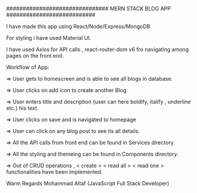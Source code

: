 ############################### MERN STACK BLOG APP ###########################

I have made this app using React/Node/Express/MongoDB

For styling i have used Material UI.

I have used Axios for API calls , react-router-dom v6 fro navigating among pages on the front end.

Workflow of App:

=> User gets to homescreen and is able to see all blogs in database.

=> User clicks on add icon to create another Blog 

=> User enters title and description {user can here boldify, italify , underline etc.} his text.

=> User clicks on save and is navigated to homepage

=> User can click on any blog post to see its all details.

=> All the API calls from front end can be found in Services directory.

=> All the styling and themeing can be found in Components directory.

=> Out of CRUD operations , < create > < read all > < read one > functionalities have been implemented. 


Warm Regards
Mohammad Altaf  (JavaScript Full Stack Developer)
